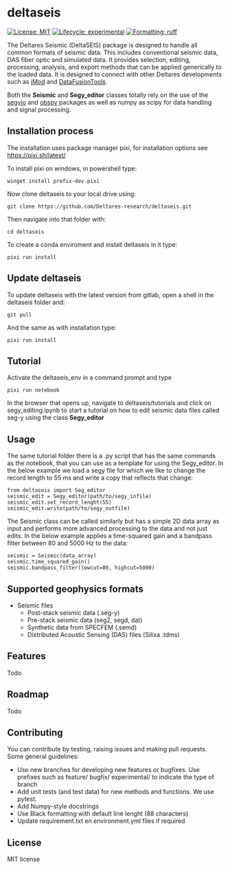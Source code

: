 # deltaseis
[![License: MIT](https://img.shields.io/pypi/l/imod)](https://choosealicense.com/licenses/mit)
[![Lifecycle: experimental](https://lifecycle.r-lib.org/articles/figures/lifecycle-experimental.svg)](https://lifecycle.r-lib.org/articles/stages.html)
[![Formatting: ruff](https://img.shields.io/endpoint?url=https://raw.githubusercontent.com/astral-sh/ruff/main/assets/badge/v2.json)](https://github.com/charliermarsh/ruff)

The Deltares Seismic (DeltaSEIS) package is designed to handle all common formats of seismic data. This includes conventional seismic data, DAS fiber optic and simulated data. It provides selection, editing, processing, analysis, and export methods that can be applied generically to the loaded data. It is designed to connect with other Deltares developments such as [iMod](https://gitlab.com/deltares/imod) and [DataFusionTools](https://bitbucket.org/DeltaresGEO/datafusiontools/src/master/).

Both the **Seismic** and **Segy_editor** classes totally rely on the use of the [segyio](https://segyio.readthedocs.io/en/latest/index.html) and [obspy](https://docs.obspy.org/) packages as well as numpy as scipy for data handling and signal processing.

## Installation process
The installation uses package manager pixi, for installation options see https://pixi.sh/latest/

To install pixi on windows, in powershell type:
```
winget install prefix-dev.pixi
```
Now clone deltaseis to your local drive using:
```
git clone https://github.com/Deltares-research/deltaseis.git
```
Then navigate into that folder with:
```
cd deltaseis
```
To create a conda enviroment and install deltaseis in it type:
```
pixi run install
```

## Update deltaseis
To update deltaseis with the latest version from gitlab, open a shell in the deltaseis folder and:
```
git pull
```
And the same as with installation type:
```
pixi run install
```

## Tutorial
Activate the deltaseis_env in a command prompt and type 
```
pixi run notebook
```
In the browser that opens up, navigate to deltaseis/tutorials and click on segy_editing.ipynb to start a tutorial on how to edit seismic data files called seg-y using the class **Segy_editor**
## Usage
The same tutorial folder there is a .py script that has the same commands as the notebook, that you can use as a template for using the Segy_editor.
In the below example we load a segy file for which we like to change the record length to 55 ms and write a copy that reflects that change:
```
from deltaseis import Seg_editor
seismic_edit = Segy_editor(path/to/segy_infile)
seismic_edit.set_record_lenght(55)
seismic_edit.write(path/to/segy_outfile)
```
The Seismic class can be called similarly but has a simple 2D data array as input and performs more advanced processing to the data and not just edits. 
In the below example applies a time-squared gain and a bandpass filter between 80 and 5000 Hz to the data:
```
seismic = Seismic(data_array)
seismic.time_squared_gain()
seismic.bandpass_filter(lowcut=80, highcut=5000)
```
## Supported geophysics formats
- Seismic files
    - Post-stack seismic data (.seg-y)
    - Pre-stack seismic data (seg2, segd, dat)
    - Synthetic data from SPECFEM (.semd)
    - Distributed Acoustic Sensing (DAS) files (Silixa .tdms)


## Features
Todo

## Roadmap
Todo

## Contributing

You can contribute by testing, raising issues and making pull requests. Some general guidelines:

- Use new branches for developing new features or bugfixes. Use prefixes such as feature/ bugfix/ experimental/ to indicate the type of branch
- Add unit tests (and test data) for new methods and functions. We use pytest.
- Add Numpy-style docstrings
- Use Black formatting with default line lenght (88 characters)
- Update requirement.txt en environment.yml files if required

## License
MIT license
